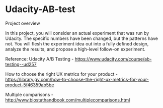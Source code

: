 # Udacity-AB-test

Project overview

In this project, you will consider an actual experiment that was run by Udacity. The specific numbers have been changed, but the patterns have not. You will flesh the experiment idea out into a fully defined design, analyze the results, and propose a high-level follow-on experiment.

Reference:
Udacity A/B Testing - https://www.udacity.com/course/ab-testing--ud257

How to choose the right UX metrics for your product - https://library.gv.com/how-to-choose-the-right-ux-metrics-for-your-product-5f46359ab5be

Multiple comparisons - http://www.biostathandbook.com/multiplecomparisons.html
